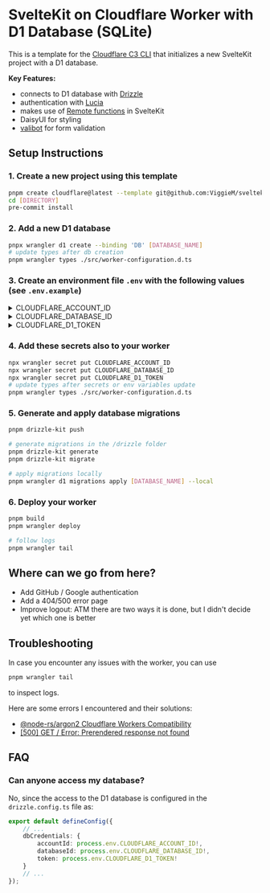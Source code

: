 # SvelteKit on Cloudflare Worker with D1 Database (SQLite)

This is a template for the [Cloudflare C3 CLI](https://developers.cloudflare.com/pages/get-started/c3/) that initializes a new SvelteKit project with a D1 database.

**Key Features:**

- connects to D1 database with [Drizzle](https://orm.drizzle.team/docs/connect-cloudflare-d1)
- authentication with [Lucia](https://lucia-auth.com/)
- makes use of [Remote functions](https://svelte.dev/docs/kit/remote-functions) in SvelteKit
- DaisyUI for styling
- [valibot](https://valibot.dev/) for form validation

## Setup Instructions

### 1. Create a new project using this template

```bash
pnpm create cloudflare@latest --template git@github.com:ViggieM/sveltekit-d1.git [DIRECTORY] --git
cd [DIRECTORY]
pre-commit install
```

### 2. Add a new D1 database

```bash
pnpx wrangler d1 create --binding 'DB' [DATABASE_NAME]
# update types after db creation
pnpm wrangler types ./src/worker-configuration.d.ts
```

### 3. Create an environment file `.env` with the following values (see `.env.example`)

<details>
    <summary>CLOUDFLARE_ACCOUNT_ID</summary>
    can be determined with `pnpx wrangler whoami`
</details>

<details>
    <summary>CLOUDFLARE_DATABASE_ID</summary>
    is the one from the previous step (in `wrangler.jsonc` "d1_databases" settings)
</details>

<details>
<summary>
  CLOUDFLARE_D1_TOKEN
</summary>
<ul>
    <li><a href="https://dash.cloudflare.com/?to=/:account/api-tokens">Go to Account API tokens</a> (or <a href="https://dash.cloudflare.com/profile/api-tokens">User API Tokens</a>)</li>
  <li>Under <strong>API Tokens</strong>, select <strong>Create Token</strong>.</li>
  <li>Scroll to <strong>Custom token</strong> > <strong>Create custom token</strong>, then select <strong>Get started</strong>.</li>
  <li>Under <strong>Token name</strong>, enter a descriptive token name. For example, <code>Name-D1-Import-API-Token</code>.</li>
  <li>Under <strong>Permissions</strong>:
    <ul>
      <li>Select <strong>Account</strong>.</li>
      <li>Select <strong>D1</strong>.</li>
      <li>Select <strong>Edit</strong>.</li>
    </ul>
  </li>
  <li>Select <strong>Continue to summary</strong>.</li>
  <li>Select <strong>Create token</strong>.</li>
  <li>Copy the API token and save it in a secure file. (i.e. in the <code>.env</code> file as <code>CLOUDFLARE_D1_TOKEN</code>)</li>
</ul>
</details>

### 4. Add these secrets also to your worker

```bash
npx wrangler secret put CLOUDFLARE_ACCOUNT_ID
npx wrangler secret put CLOUDFLARE_DATABASE_ID
npx wrangler secret put CLOUDFLARE_D1_TOKEN
# update types after secrets or env variables update
pnpm wrangler types ./src/worker-configuration.d.ts
```

### 5. Generate and apply database migrations

```bash
pnpm drizzle-kit push

# generate migrations in the /drizzle folder
pnpm drizzle-kit generate
pnpm drizzle-kit migrate

# apply migrations locally
pnpm wrangler d1 migrations apply [DATABASE_NAME] --local
```

### 6. Deploy your worker

```bash
pnpm build
pnpm wrangler deploy

# follow logs
pnpm wrangler tail
```

## Where can we go from here?

- Add GitHub / Google authentication
- Add a 404/500 error page
- Improve logout: ATM there are two ways it is done, but I didn't decide yet which one is better

## Troubleshooting

In case you encounter any issues with the worker, you can use

```bash
pnpm wrangler tail
```

to inspect logs.

Here are some errors I encountered and their solutions:

- [@node-rs/argon2 Cloudflare Workers Compatibility](misc/ARGON2_RESEARCH.md)
- [[500] GET / Error: Prerendered response not found](misc/CLOUDFLARE_PRERENDER_ERROR_ANALYSIS.md)

## FAQ

### Can anyone access my database?

No, since the access to the D1 database is configured in the `drizzle.config.ts` file as:

```typescript
export default defineConfig({
	// ...
	dbCredentials: {
		accountId: process.env.CLOUDFLARE_ACCOUNT_ID!,
		databaseId: process.env.CLOUDFLARE_DATABASE_ID!,
		token: process.env.CLOUDFLARE_D1_TOKEN!
	}
	// ...
});
```
